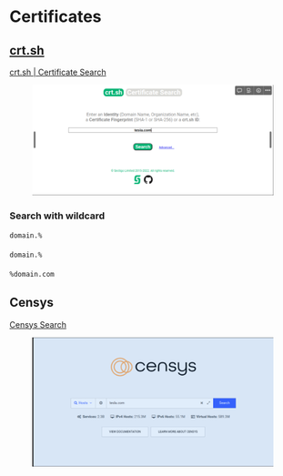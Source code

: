 # Certificates



## [crt.sh](http://crt.sh)

[crt.sh | Certificate Search](https://crt.sh/)

<figure><img src="../../../.gitbook/assets/image (3) (1).png" alt=""><figcaption></figcaption></figure>

### Search with wildcard

```bash
domain.%

domain.%

%domain.com
```

## Censys

[Censys Search](https://search.censys.io/)

<figure><img src="../../../.gitbook/assets/image (10) (1).png" alt=""><figcaption></figcaption></figure>
